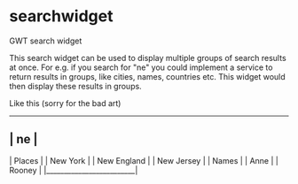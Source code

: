 searchwidget
============

GWT search widget
 
This search widget can be used to display multiple groups of search results at once. For e.g. if you search for "ne" you could implement a service to return results in groups, like cities, names, countries etc. This widget would then display these results in groups.

Like this (sorry for the bad art)

 -------------------------
| ne                      |             
 -------------------------
| Places                  |
|    New York             |
|    New England          |
|    New Jersey           |
| Names                   |
|    Anne                 |
|    Rooney               |
|_________________________| 

